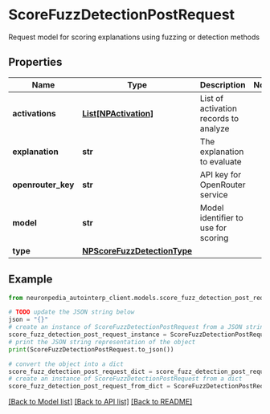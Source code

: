 # ScoreFuzzDetectionPostRequest

Request model for scoring explanations using fuzzing or detection methods

## Properties

Name | Type | Description | Notes
------------ | ------------- | ------------- | -------------
**activations** | [**List[NPActivation]**](NPActivation.md) | List of activation records to analyze | 
**explanation** | **str** | The explanation to evaluate | 
**openrouter_key** | **str** | API key for OpenRouter service | 
**model** | **str** | Model identifier to use for scoring | 
**type** | [**NPScoreFuzzDetectionType**](NPScoreFuzzDetectionType.md) |  | 

## Example

```python
from neuronpedia_autointerp_client.models.score_fuzz_detection_post_request import ScoreFuzzDetectionPostRequest

# TODO update the JSON string below
json = "{}"
# create an instance of ScoreFuzzDetectionPostRequest from a JSON string
score_fuzz_detection_post_request_instance = ScoreFuzzDetectionPostRequest.from_json(json)
# print the JSON string representation of the object
print(ScoreFuzzDetectionPostRequest.to_json())

# convert the object into a dict
score_fuzz_detection_post_request_dict = score_fuzz_detection_post_request_instance.to_dict()
# create an instance of ScoreFuzzDetectionPostRequest from a dict
score_fuzz_detection_post_request_from_dict = ScoreFuzzDetectionPostRequest.from_dict(score_fuzz_detection_post_request_dict)
```
[[Back to Model list]](../README.md#documentation-for-models) [[Back to API list]](../README.md#documentation-for-api-endpoints) [[Back to README]](../README.md)


